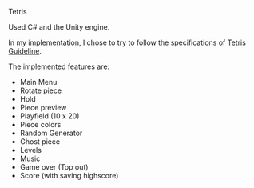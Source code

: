 Tetris 

Used C# and the Unity engine.

In my implementation, I chose to try to follow the specifications of [Tetris Guideline](https://tetris.wiki/Tetris_Guideline).

The implemented features are:

- Main Menu
- Rotate piece
- Hold
- Piece preview
- Playfield (10 x 20)
- Piece colors
- Random Generator
- Ghost piece
- Levels
- Music
- Game over (Top out)
- Score (with saving highscore)

